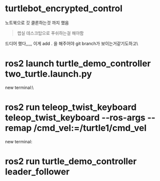 # turtlebot_encrypted_control

노트북으로 깃 클론하는것 까지 했음
> 랩실 데스크탑으로 푸쉬하는걸 해야함

드디어 했다,,,,, 이게 add . 을 해주어야 git branch가 보이는거같기도하고\

# ros2 launch turtle_demo_controller two_turtle.launch.py

new terminal:\

# ros2 run teleop_twist_keyboard teleop_twist_keyboard --ros-args --remap /cmd_vel:=/turtle1/cmd_vel 

new terminal:
# ros2 run turtle_demo_controller leader_follower
